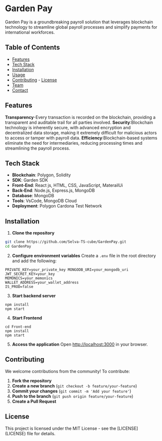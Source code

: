 # Garden Pay
Garden Pay is a groundbreaking payroll solution that leverages blockchain technology to streamline global payroll processes and simplify payments for international workforces.
## Table of Contents

- [Features](#features)
- [Tech Stack](#tech-stack)
- [Installation](#installation)
- [Usage](#usage)
- [Contributing](#contributing) - [License](#license)
- [Team](#team)
- [Contact](#contact)

## Features

**Transparency**-Every transaction is recorded on the blockchain, providing a transparent and auditable trail for all parties involved.
**Security**:Blockchain technology is inherently secure, with advanced encryption and decentralized data storage, making it extremely difficult for malicious actors to access or tamper with payroll data.
**Efficiency**:Blockchain-based systems eliminate the need for intermediaries, reducing processing times and streamlining the payroll process.

## Tech Stack

- **Blockchain**: Polygon, Solidity
- **SDK**: Garden SDK
- **Front-End**: React js, HTML, CSS, JavaScript, MaterailUi
- **Back-End**: Node.js, Express.js, MongoDB
- **Database**: MongoDB
- **Tools**: VsCode, MongoDB Cloud
- **Deployment**: Polygon Cardona Test Network

## Installation

1. **Clone the repository**

```bash
git clone https://github.com/Selva-TS-cube/GardenPay.git 
cd GardenPay
```
2. **Configure environment variables**
   Create a `.env` file in the root directory and add the following:

```DB_URI_DEV=your_monodb_uri
PRIVATE_KEY=your_private_key MONGODB_URI=your_mongodb_uri
JWT_SECRET_KEY=your_key
MEMONICS=your_memonics
WALLET_ADDRESS=your_wallet_address
IS_PROD=false
```
3. **Start backend server**

```
npm install
npm start
```

4. **Start Frontend**

```
cd Front-end
npm install
npm start
```

5. **Access the application**
   Open [http://localhost:3000](http://localhost:3000) in your browser.

## Contributing

We welcome contributions from the community! To contribute:

1. **Fork the repository**
2. **Create a new branch** (`git checkout -b feature/your-feature`)
3. **Commit your changes** (`git commit -m 'Add your feature'`)
4. **Push to the branch** (`git push origin feature/your-feature`)
5. **Create a Pull Request**



## License

This project is licensed under the MIT License - see the [LICENSE]
(LICENSE) file for details.
